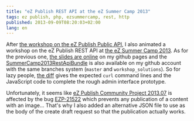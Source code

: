 ```yaml
---
title: "eZ Publish REST API at the eZ Summer Camp 2013"
tags: ez publish, php, ezsummercamp, rest, http
published: 2013-09-09T08:20:03+02:00
lang: en
---
```

After [the workshop on the eZ Publish Public
API](/post/ez-publish-public-api-ezsummercamp), I also animated a workshop on the
eZ Publish REST API at [the eZ Summer Camp 2013](http://ezsummercamp.com). As
for the previous one, [the slides are
online](http://dpobel.github.io/slides-ez/rest-api.html) on my github pages and
the
[SummerCamp2013RestApiBundle](http://github.com/dpobel/SummerCamp2013RestApiBundle)
is also available on my github account with the same branches system (`master`
and `workshop_solutions`). So for lazy people, [the
diff](https://github.com/dpobel/SummerCamp2013RestApiBundle/compare/master...workshop_solutions)
gives the expected `curl` command lines and the JavaScript code to complete the
rough admin interface prototype.

Unfortunately, it seems like [eZ Publish Community Project
2013.07](http://share.ez.no/downloads/downloads/ez-publish-community-project-2013.07)
is affected by the bug [EZP-21522](https://jira.ez.no/browse/EZP-21522) which
prevents any publication of a content with an image... That's why I also added
an alternative JSON file to use as the body of the create draft request so that
the publication actually works.
